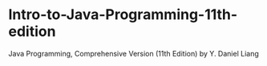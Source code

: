 # Intro-to-Java-Programming-11th-edition
Java Programming, Comprehensive Version (11th Edition) by Y. Daniel Liang
